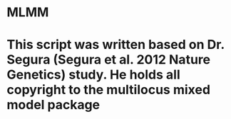 # MLMM
# This script was written based on Dr. Segura (Segura et al. 2012 Nature Genetics) study. He holds all copyright to the multilocus mixed model package
